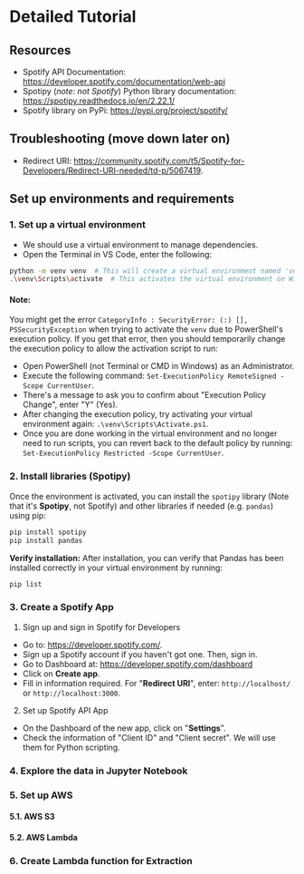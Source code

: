 # Detailed Tutorial

## Resources

- Spotify API Documentation: <https://developer.spotify.com/documentation/web-api>
- Spotipy (*note: not Spotify*) Python library documentation: <https://spotipy.readthedocs.io/en/2.22.1/>
- Spotify library on PyPi: <https://pypi.org/project/spotify/>

## Troubleshooting (move down later on)

- Redirect URI: <https://community.spotify.com/t5/Spotify-for-Developers/Redirect-URI-needed/td-p/5067419>.

## Set up environments and requirements

### 1. Set up a virtual environment 

- We should use a virtual environment to manage dependencies. 
- Open the Terminal in VS Code, enter the following:

```bash
python -m venv venv  # This will create a virtual environment named 'venv'
.\venv\Scripts\activate  # This activates the virtual environment on Windows
```

#### Note:

You might get the error `CategoryInfo : SecurityError: (:) [], PSSecurityException` when trying to activate the `venv` due to PowerShell's execution policy. If you get that error, then you should temporarily change the execution policy to allow the activation script to run:

- Open PowerShell (not Terminal or CMD in Windows) as an Administrator.
- Execute the following command: `Set-ExecutionPolicy RemoteSigned -Scope CurrentUser`.
- There's a message to ask you to confirm about "Execution Policy Change", enter "Y" (Yes).
- After changing the execution policy, try activating your virtual environment again: `.\venv\Scripts\Activate.ps1`.
- Once you are done working in the virtual environment and no longer need to run scripts, you can revert back to the default policy by running: `Set-ExecutionPolicy Restricted -Scope CurrentUser`.

### 2. Install libraries (Spotipy)

Once the environment is activated, you can install the `spotipy` library (Note that it's **Spotipy**, not Spotify) and other libraries if needed (e.g. `pandas`) using pip:

```bash
pip install spotipy 
pip install pandas
```

**Verify installation:** After installation, you can verify that Pandas has been installed correctly in your virtual environment by running:

```bash
pip list
```

### 3. Create a Spotify App

1. Sign up and sign in Spotify for Developers

- Go to: <https://developer.spotify.com/>.
- Sign up a Spotify account if you haven't got one. Then, sign in.
- Go to Dashboard at: <https://developer.spotify.com/dashboard>
- Click on **Create app**.
- Fill in information required. For "**Redirect URI**", enter: `http://localhost/` or `http://localhost:3000`.

2. Set up Spotify API App

- On the Dashboard of the new app, click on "**Settings**".
- Check the information of "Client ID" and "Client secret". We will use them for Python scripting.

### 4. Explore the data in Jupyter Notebook

### 5. Set up AWS
#### 5.1. AWS S3

#### 5.2. AWS Lambda

### 6. Create Lambda function for Extraction
